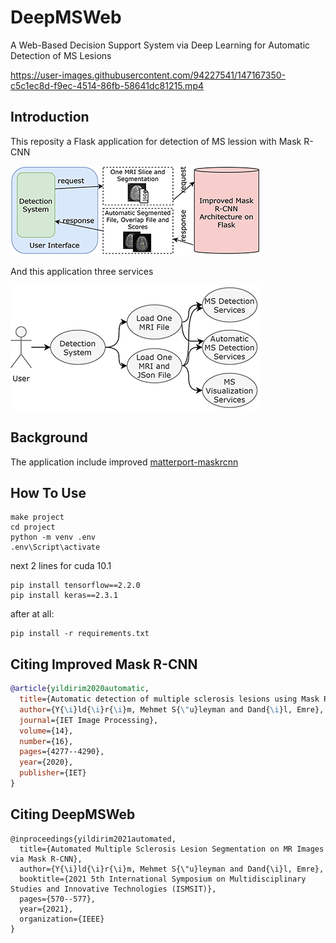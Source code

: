 # DeepMSWeb

A Web-Based Decision Support System via Deep Learning for Automatic Detection of MS Lesions

https://user-images.githubusercontent.com/94227541/147167350-c5c1ec8d-f9ec-4514-86fb-58641dc81215.mp4

## Introduction

This reposity a Flask application for detection of MS lession with Mask R-CNN 

![block diagram](static/img/githubs/deppmsblokK2_k.png)

And this application three services

![services](static/img/githubs/deppmsuseCaseB_k.png)

## Background
The application include improved [matterport-maskrcnn](https://github.com/matterport/Mask_RCNN)

## How To Use


```
make project
cd project
python -m venv .env
.env\Script\activate
```
next 2 lines for cuda 10.1
```
pip install tensorflow==2.2.0
pip install keras==2.3.1    
```
after at all:
```
pip install -r requirements.txt
```


Citing Improved Mask R-CNN
--------------------------

```BibTeX
@article{yildirim2020automatic,
  title={Automatic detection of multiple sclerosis lesions using Mask R-CNN on magnetic resonance scans},
  author={Y{\i}ld{\i}r{\i}m, Mehmet S{\"u}leyman and Dand{\i}l, Emre},
  journal={IET Image Processing},
  volume={14},
  number={16},
  pages={4277--4290},
  year={2020},
  publisher={IET}
}
```

Citing DeepMSWeb 
----------------
```
@inproceedings{yildirim2021automated,
  title={Automated Multiple Sclerosis Lesion Segmentation on MR Images via Mask R-CNN},
  author={Y{\i}ld{\i}r{\i}m, Mehmet S{\"u}leyman and Dand{\i}l, Emre},
  booktitle={2021 5th International Symposium on Multidisciplinary Studies and Innovative Technologies (ISMSIT)},
  pages={570--577},
  year={2021},
  organization={IEEE}
}
```

